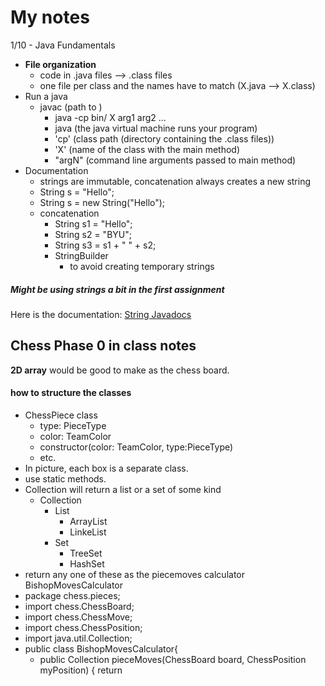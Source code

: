 # My notes
1/10 - Java Fundamentals
- **File organization**
    - code in .java files --> .class files
    - one file per class and the names have to match (X.java --> X.class)
- Run a java
    - javac (path to )
        - java -cp bin/ X arg1 arg2 ...
        - java (the java virtual machine runs your program)
        - 'cp' (class path (directory containing the .class files))
        - 'X' (name of the class with the main method)
        - "argN" (command line arguments passed to main method)
- Documentation
    - strings are immutable, concatenation always creates a new string
    - String s = "Hello";
    - String s = new String("Hello");
    - concatenation
        - String s1 = "Hello";
        - String s2 = "BYU";
        - String s3 = s1 + " " + s2;
        - StringBuilder
            - to avoid creating temporary strings

##### Might be using strings a bit in the first assignment
Here is the documentation: [String Javadocs](https://docs.oracle.com/en/java/javase/21/docs/api/java.base/java/lang/String.html)

## Chess Phase 0 in class notes
**2D array**  would be good to make as the chess board.
#### how to structure the classes
- ChessPiece class
  - type: PieceType
  - color: TeamColor
  - constructor(color: TeamColor, type:PieceType)
  - etc.
- In picture, each box is a separate class.
- use static methods.
- Collection will return a list or a set of some kind
  - Collection
    - List
      - ArrayList
      - LinkeList
    - Set
      - TreeSet
      - HashSet
- return any one of these as the piecemoves calculator
  BishopMovesCalculator
- package chess.pieces;
- import chess.ChessBoard;
- import chess.ChessMove;
- import chess.ChessPosition;
- import java.util.Collection;
- public class BishopMovesCalculator{
  - public Collection<ChessMove> pieceMoves(ChessBoard board, ChessPosition myPosition) { return
